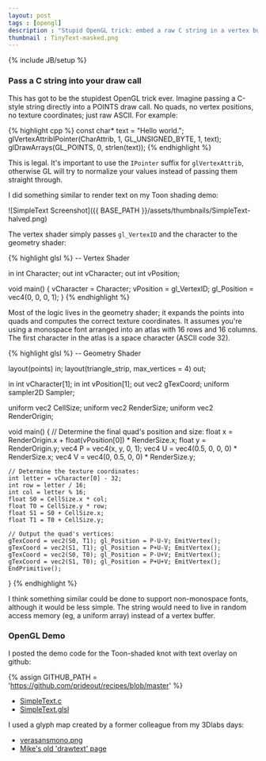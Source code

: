 ```yaml
---
layout: post
tags : [opengl]
description : "Stupid OpenGL trick: embed a raw C string in a vertex buffer."
thumbnail : TinyText-masked.png
---
```

{% include JB/setup %}

### Pass a C string into your draw call

This has got to be the stupidest OpenGL trick ever.  Imagine passing a C-style string directly into a POINTS draw call. No quads, no vertex positions, no texture coordinates; just raw ASCII.  For example:

{% highlight cpp %}
const char* text = "Hello world.";
glVertexAttribIPointer(CharAttrib, 1, GL_UNSIGNED_BYTE, 1, text);
glDrawArrays(GL_POINTS, 0, strlen(text));
{% endhighlight %}

This is legal.  It's important to use the `IPointer` suffix for `glVertexAttrib`, otherwise GL will try to normalize your values instead of passing them straight through.

I did something similar to render text on my Toon shading demo:

![SimpleText Screenshot]({{ BASE_PATH }}/assets/thumbnails/SimpleText-halved.png)

The vertex shader simply passes `gl_VertexID` and the character to the geometry shader:

{% highlight glsl %}
-- Vertex Shader

in int Character;
out int vCharacter;
out int vPosition;

void main()
{
    vCharacter = Character;
    vPosition = gl_VertexID;
    gl_Position = vec4(0, 0, 0, 1);
}
{% endhighlight %}

Most of the logic lives in the geometry shader; it expands the points into quads and computes the correct texture coordinates.  It assumes you're using a monospace font arranged into an atlas with 16 rows and 16 columns.  The first character in the atlas is a space character (ASCII code 32).

{% highlight glsl %}
-- Geometry Shader

layout(points) in;
layout(triangle_strip, max_vertices = 4) out;

in int vCharacter[1];
in int vPosition[1];
out vec2 gTexCoord;
uniform sampler2D Sampler;

uniform vec2 CellSize;
uniform vec2 RenderSize;
uniform vec2 RenderOrigin;

void main()
{
    // Determine the final quad's position and size:
    float x = RenderOrigin.x + float(vPosition[0]) * RenderSize.x;
    float y = RenderOrigin.y;
    vec4 P = vec4(x, y, 0, 1);
    vec4 U = vec4(0.5, 0, 0, 0) * RenderSize.x;
    vec4 V = vec4(0, 0.5, 0, 0) * RenderSize.y;

    // Determine the texture coordinates:
    int letter = vCharacter[0] - 32;
    int row = letter / 16;
    int col = letter % 16;
    float S0 = CellSize.x * col;
    float T0 = CellSize.y * row;
    float S1 = S0 + CellSize.x;
    float T1 = T0 + CellSize.y;

    // Output the quad's vertices:
    gTexCoord = vec2(S0, T1); gl_Position = P-U-V; EmitVertex();
    gTexCoord = vec2(S1, T1); gl_Position = P+U-V; EmitVertex();
    gTexCoord = vec2(S0, T0); gl_Position = P-U+V; EmitVertex();
    gTexCoord = vec2(S1, T0); gl_Position = P+U+V; EmitVertex();
    EndPrimitive();
}
{% endhighlight %}

I think something similar could be done to support non-monospace fonts, although it would be less simple.  The string would need to live in random access memory (eg, a uniform array) instead of a vertex buffer.

### OpenGL Demo

I posted the demo code for the Toon-shaded knot with text overlay on github:

{% assign GITHUB_PATH = 'https://github.com/prideout/recipes/blob/master' %}

*   [SimpleText.c]({{GITHUB_PATH}}/demo-SimpleText.c)
*   [SimpleText.glsl]({{GITHUB_PATH}}/demo-SimpleText.glsl)

I used a glyph map created by a former colleague from my 3Dlabs days:

*   [verasansmono.png]({{GITHUB_PATH}}/verasansmono.png)
*   [Mike's old 'drawtext' page](http://mew.cx/drawtext/drawtext.html)
